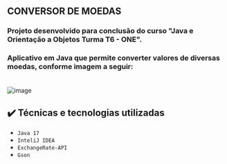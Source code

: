 <h2> 
    CONVERSOR DE MOEDAS
</h2>
<h3>Projeto desenvolvido para conclusão do curso "Java e Orientação a Objetos Turma T6 - ONE".</h3>
<h3>Aplicativo em Java que permite converter valores de diversas moedas, conforme imagem a seguir:<br><br></h3>

![image](https://github.com/suelense/conversor_de_moedas/assets/90277436/94078976-95b4-4c83-9f10-de1765fc1dca)


## ✔️ Técnicas e tecnologias utilizadas

- ``Java 17``
- ``InteliJ IDEA``
- ``ExchangeRate-API``
- ``Gson``
